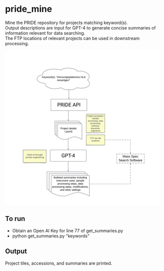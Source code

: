 # pride_mine

Mine the PRIDE repository for projects matching keyword(s). \
Output descriptions are input for GPT-4 to generate concise summaries of information relevant for data searching. \
The FTP locations of relevant projects can be used in downstream processing.

![Model](pride_mine.png)


## To run
- Obtain an Open AI Key for line 77 of get_summaries.py
- python get_summaries.py "keywords"

## Output
Project tiles, accessions, and summaries are printed.

